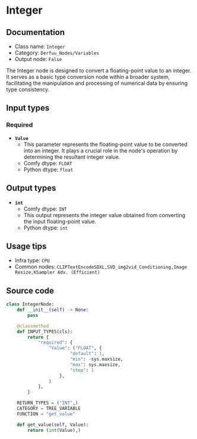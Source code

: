 # Integer
## Documentation
- Class name: `Integer`
- Category: `Derfuu_Nodes/Variables`
- Output node: `False`

The Integer node is designed to convert a floating-point value to an integer. It serves as a basic type conversion node within a broader system, facilitating the manipulation and processing of numerical data by ensuring type consistency.
## Input types
### Required
- **`Value`**
    - This parameter represents the floating-point value to be converted into an integer. It plays a crucial role in the node's operation by determining the resultant integer value.
    - Comfy dtype: `FLOAT`
    - Python dtype: `float`
## Output types
- **`int`**
    - Comfy dtype: `INT`
    - This output represents the integer value obtained from converting the input floating-point value.
    - Python dtype: `int`
## Usage tips
- Infra type: `CPU`
- Common nodes: `CLIPTextEncodeSDXL,SVD_img2vid_Conditioning,Image Resize,KSampler Adv. (Efficient)`


## Source code
```python
class IntegerNode:
    def __init__(self) -> None:
        pass

    @classmethod
    def INPUT_TYPES(cls):
        return {
            "required": {
                "Value": ("FLOAT", {
                        "default": 1,
                        "min": -sys.maxsize,
                        "max": sys.maxsize,
                        "step": 1
                    },
                )
            },
        }

    RETURN_TYPES = ("INT",)
    CATEGORY = TREE_VARIABLE
    FUNCTION = "get_value"

    def get_value(self, Value):
        return (int(Value),)

```
